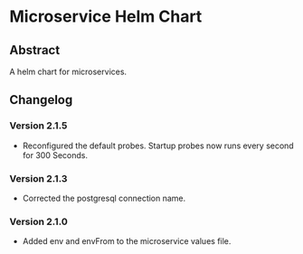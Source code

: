 # Microservice Helm Chart

## Abstract

A helm chart for microservices.

## Changelog

### Version 2.1.5

- Reconfigured the default probes. Startup probes now runs every second for 300 Seconds.

### Version 2.1.3

- Corrected the postgresql connection name.

### Version 2.1.0

- Added env and envFrom to the microservice values file.
